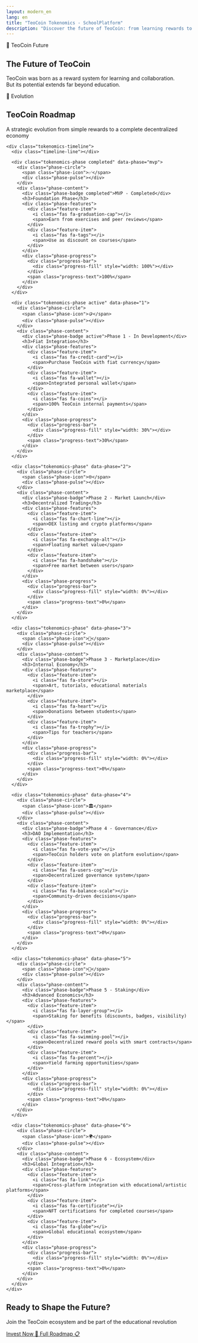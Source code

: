 ```yaml
---
layout: modern_en
lang: en
title: "TeoCoin Tokenomics - SchoolPlatform"
description: "Discover the future of TeoCoin: from learning rewards to decentralized governance and cross-platform integration"
---
```


<section class="tokenomics-hero">
  <div class="container">
    <div class="section-header text-center">
      <span class="section-badge">🔮 TeoCoin Future</span>
      <h1 class="modern-section-title">
        The Future of <span class="gradient-text">TeoCoin</span>
      </h1>
      <p class="section-description">
        TeoCoin was born as a reward system for learning and collaboration.<br>
        But its potential extends far beyond education.
      </p>
    </div>
  </div>
</section>

<section class="tokenomics-roadmap">
  <div class="container">
    <div class="section-header text-center">
      <span class="section-badge">🚀 Evolution</span>
      <h2 class="modern-section-title">
        TeoCoin <span class="gradient-text">Roadmap</span>
      </h2>
      <p class="section-description">
        A strategic evolution from simple rewards to a complete decentralized economy
      </p>
    </div>

    <div class="tokenomics-timeline">
      <div class="timeline-line"></div>
      
      <div class="tokenomics-phase completed" data-phase="mvp">
        <div class="phase-circle">
          <span class="phase-icon">✅</span>
          <div class="phase-pulse"></div>
        </div>
        <div class="phase-content">
          <div class="phase-badge completed">MVP - Completed</div>
          <h3>Foundation Phase</h3>
          <div class="phase-features">
            <div class="feature-item">
              <i class="fas fa-graduation-cap"></i>
              <span>Earn from exercises and peer reviews</span>
            </div>
            <div class="feature-item">
              <i class="fas fa-tags"></i>
              <span>Use as discount on courses</span>
            </div>
          </div>
          <div class="phase-progress">
            <div class="progress-bar">
              <div class="progress-fill" style="width: 100%"></div>
            </div>
            <span class="progress-text">100%</span>
          </div>
        </div>
      </div>

      <div class="tokenomics-phase active" data-phase="1">
        <div class="phase-circle">
          <span class="phase-icon">🪙</span>
          <div class="phase-pulse"></div>
        </div>
        <div class="phase-content">
          <div class="phase-badge active">Phase 1 - In Development</div>
          <h3>Fiat Integration</h3>
          <div class="phase-features">
            <div class="feature-item">
              <i class="fas fa-credit-card"></i>
              <span>Purchase TeoCoin with fiat currency</span>
            </div>
            <div class="feature-item">
              <i class="fas fa-wallet"></i>
              <span>Integrated personal wallet</span>
            </div>
            <div class="feature-item">
              <i class="fas fa-coins"></i>
              <span>100% TeoCoin internal payments</span>
            </div>
          </div>
          <div class="phase-progress">
            <div class="progress-bar">
              <div class="progress-fill" style="width: 30%"></div>
            </div>
            <span class="progress-text">30%</span>
          </div>
        </div>
      </div>

      <div class="tokenomics-phase" data-phase="2">
        <div class="phase-circle">
          <span class="phase-icon">🌐</span>
          <div class="phase-pulse"></div>
        </div>
        <div class="phase-content">
          <div class="phase-badge">Phase 2 - Market Launch</div>
          <h3>Decentralized Trading</h3>
          <div class="phase-features">
            <div class="feature-item">
              <i class="fas fa-chart-line"></i>
              <span>DEX listing and crypto platforms</span>
            </div>
            <div class="feature-item">
              <i class="fas fa-exchange-alt"></i>
              <span>Floating market value</span>
            </div>
            <div class="feature-item">
              <i class="fas fa-handshake"></i>
              <span>Free market between users</span>
            </div>
          </div>
          <div class="phase-progress">
            <div class="progress-bar">
              <div class="progress-fill" style="width: 0%"></div>
            </div>
            <span class="progress-text">0%</span>
          </div>
        </div>
      </div>

      <div class="tokenomics-phase" data-phase="3">
        <div class="phase-circle">
          <span class="phase-icon">🎨</span>
          <div class="phase-pulse"></div>
        </div>
        <div class="phase-content">
          <div class="phase-badge">Phase 3 - Marketplace</div>
          <h3>Internal Economy</h3>
          <div class="phase-features">
            <div class="feature-item">
              <i class="fas fa-store"></i>
              <span>Art, tutorials, educational materials marketplace</span>
            </div>
            <div class="feature-item">
              <i class="fas fa-heart"></i>
              <span>Donations between students</span>
            </div>
            <div class="feature-item">
              <i class="fas fa-trophy"></i>
              <span>Tips for teachers</span>
            </div>
          </div>
          <div class="phase-progress">
            <div class="progress-bar">
              <div class="progress-fill" style="width: 0%"></div>
            </div>
            <span class="progress-text">0%</span>
          </div>
        </div>
      </div>

      <div class="tokenomics-phase" data-phase="4">
        <div class="phase-circle">
          <span class="phase-icon">🏛️</span>
          <div class="phase-pulse"></div>
        </div>
        <div class="phase-content">
          <div class="phase-badge">Phase 4 - Governance</div>
          <h3>DAO Implementation</h3>
          <div class="phase-features">
            <div class="feature-item">
              <i class="fas fa-vote-yea"></i>
              <span>TeoCoin holders vote on platform evolution</span>
            </div>
            <div class="feature-item">
              <i class="fas fa-users-cog"></i>
              <span>Decentralized governance system</span>
            </div>
            <div class="feature-item">
              <i class="fas fa-balance-scale"></i>
              <span>Community-driven decisions</span>
            </div>
          </div>
          <div class="phase-progress">
            <div class="progress-bar">
              <div class="progress-fill" style="width: 0%"></div>
            </div>
            <span class="progress-text">0%</span>
          </div>
        </div>
      </div>

      <div class="tokenomics-phase" data-phase="5">
        <div class="phase-circle">
          <span class="phase-icon">💸</span>
          <div class="phase-pulse"></div>
        </div>
        <div class="phase-content">
          <div class="phase-badge">Phase 5 - Staking</div>
          <h3>Advanced Economics</h3>
          <div class="phase-features">
            <div class="feature-item">
              <i class="fas fa-layer-group"></i>
              <span>Staking for benefits (discounts, badges, visibility)</span>
            </div>
            <div class="feature-item">
              <i class="fas fa-swimming-pool"></i>
              <span>Decentralized reward pools with smart contracts</span>
            </div>
            <div class="feature-item">
              <i class="fas fa-percent"></i>
              <span>Yield farming opportunities</span>
            </div>
          </div>
          <div class="phase-progress">
            <div class="progress-bar">
              <div class="progress-fill" style="width: 0%"></div>
            </div>
            <span class="progress-text">0%</span>
          </div>
        </div>
      </div>

      <div class="tokenomics-phase" data-phase="6">
        <div class="phase-circle">
          <span class="phase-icon">🌍</span>
          <div class="phase-pulse"></div>
        </div>
        <div class="phase-content">
          <div class="phase-badge">Phase 6 - Ecosystem</div>
          <h3>Global Integration</h3>
          <div class="phase-features">
            <div class="feature-item">
              <i class="fas fa-link"></i>
              <span>Cross-platform integration with educational/artistic platforms</span>
            </div>
            <div class="feature-item">
              <i class="fas fa-certificate"></i>
              <span>NFT certifications for completed courses</span>
            </div>
            <div class="feature-item">
              <i class="fas fa-globe"></i>
              <span>Global educational ecosystem</span>
            </div>
          </div>
          <div class="phase-progress">
            <div class="progress-bar">
              <div class="progress-fill" style="width: 0%"></div>
            </div>
            <span class="progress-text">0%</span>
          </div>
        </div>
      </div>
    </div>
  </div>
</section>

<section class="tokenomics-cta">
  <div class="container text-center">
    <div class="cta-content">
      <h2>Ready to Shape the Future?</h2>
      <p>Join the TeoCoin ecosystem and be part of the educational revolution</p>
      <div class="modern-hero-buttons">
        <a href="/eng/invest/" class="btn-modern btn-primary">
          <span class="btn-text">Invest Now</span>
          <span class="btn-icon">🚀</span>
        </a>
        <a href="/eng/roadmap/" class="btn-modern btn-secondary">
          <span class="btn-text">Full Roadmap</span>
          <span class="btn-icon">📋</span>
        </a>
      </div>
    </div>
  </div>
</section>
